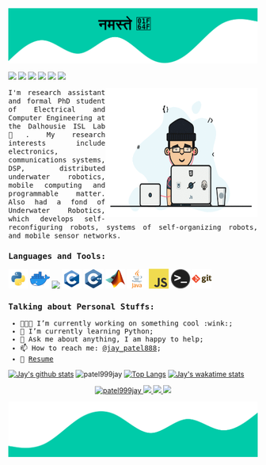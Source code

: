![so cool!](https://github.com/patel999jay/patel999jay/blob/main/image/upperwave.svg)

<!-- <h1 align='center'> नमस्ते 🙏 </h1> -->
[![](https://img.shields.io/badge/Portfolio-https://patel999jay.github.io/-blue?logo=Portfolio&logoColor=blue&labelColor=black)](https://patel999jay.github.io/)
[![](https://img.shields.io/badge/LinkedIn-patel999jay-blue?logo=Linkedin&logoColor=blue&labelColor=black)](https://www.linkedin.com/in/patel999jay/)
[![](https://img.shields.io/badge/Gmail-patel999jay@gmail.com-red?logo=Gmail&logoColor=Red&labelColor=black)](mailto:patel999jay@gmail.com)
[![](https://img.shields.io/badge/Telegram-patel999jay-green?logo=Telegram&logoColor=blue&labelColor=black)](https://t.me/patel999jay)
![](https://visitor-badge.glitch.me/badge?page_id=patel999jay.patel999jay)
[![](https://img.shields.io/stackexchange/stackoverflow/r/5815484?style=flat-square&logoColor=Red&labelColor=black)](https://stackoverflow.com/users/5815484/jay-patel)


<img align="right" alt="GIF" src="https://github.com/patel999jay/patel999jay/blob/main/image/Developer.gif?raw=true" width="308" height="260" />
<p align='justify'><samp>I'm research assistant and formal PhD student of Electrical and Computer Engineering at the Dalhousie ISL Lab 🚀. My research interests include electronics, communications systems, DSP, distributed underwater robotics, mobile computing and programmable matter. Also had a fond of Underwater Robotics, which develops self-reconfiguring robots, systems of self-organizing robots, and mobile sensor networks.</samp></p>
<div align="justify">
<h3><samp>Languages and Tools:</samp></h3>
<code><img height="40" src="https://raw.githubusercontent.com/github/explore/80688e429a7d4ef2fca1e82350fe8e3517d3494d/topics/python/python.png"></code>
<code><img height="40" src="https://raw.githubusercontent.com/github/explore/648d7e4a90d7495c9f7b3e0e895abccb5d43438c/topics/dockerfile/dockerfile.png"></code>
<code><img height="40" src="https://upload.wikimedia.org/wikipedia/commons/thumb/3/35/Tux.svg/1200px-Tux.svg.png"></code>  
<code><img height="40" src="https://raw.githubusercontent.com/github/explore/80688e429a7d4ef2fca1e82350fe8e3517d3494d/topics/c/c.png"></code>
<code><img height="40" src="https://raw.githubusercontent.com/github/explore/80688e429a7d4ef2fca1e82350fe8e3517d3494d/topics/cpp/cpp.png"></code>
<code><img height="40" src="https://raw.githubusercontent.com/github/explore/80688e429a7d4ef2fca1e82350fe8e3517d3494d/topics/matlab/matlab.png"></code>
<code><img height="40" src="https://raw.githubusercontent.com/github/explore/80688e429a7d4ef2fca1e82350fe8e3517d3494d/topics/java/java.png"></code>
<code><img height="40" src="https://raw.githubusercontent.com/github/explore/80688e429a7d4ef2fca1e82350fe8e3517d3494d/topics/javascript/javascript.png"></code>
<code><img height="40" src="https://raw.githubusercontent.com/github/explore/80688e429a7d4ef2fca1e82350fe8e3517d3494d/topics/terminal/terminal.png"></code>
<code><img height="40" src="https://raw.githubusercontent.com/github/explore/80688e429a7d4ef2fca1e82350fe8e3517d3494d/topics/git/git.png"></code>
</div>

<h3><samp> Talking about Personal Stuffs:</samp></h3>
<ul><samp>
  <li> 👨🏽‍💻 I’m currently working on something cool :wink:;</li>
  <li> 🌱 I’m currently learning Python; </li>
  <li> 💬 Ask me about anything, I am happy to help;</li>
  <li> 📫 How to reach me: <a href="https://twitter.com/jay_patel888">@jay_patel888</a>;</li>
  <li> 📝 <a href="https://patel999jay.github.io/files/cv.pdf">Resume</a></li>
</samp></ul>  

<!--<script src="https://embed.github.com/view/3d/skalnik/secret-bear-clip/master/stl/clip.stl"></script>  -->

<!-- <img src="https://embed.github.com/view/3d/patel999jay/patel999jay/blob/main/image/patel999jay-2020.stl">  -->

<!-- <h3 align='center'>📬 Find me around the web 🌎 </h3>

<p align='center'>
  <a href="https://patel999jay.github.io/"><img src="https://img.shields.io/badge/Portfolio-%231DA1F2.svg?&style=for-the-badge&logo=Portfolio&logoColor=white"/></a>&nbsp;&nbsp;&nbsp;&nbsp;
  <a href="https://www.linkedin.com/in/patel999jay/"><img src="https://img.shields.io/badge/linkedin-%230077B5.svg?&style=for-the-badge&logo=linkedin&logoColor=white" /></a>&nbsp;&nbsp;&nbsp;&nbsp;
  <a href="mailto:patel999jay@gmail.com"><img src="https://img.shields.io/badge/gmail-%23D14836.svg?&style=for-the-badge&logo=gmail&logoColor=white" /></a>&nbsp;&nbsp;&nbsp;&nbsp;
</p>   -->

<!-- <hr>
<h3 align='center'> 🔭  I’m currently working and learning ...</h3>
<p align='center'>
  <img src="https://img.shields.io/badge/html5%20-%23e34f26.svg?&style=for-the-badge&logo=html5&logoColor=white" />&nbsp;&nbsp;
  <img src="https://img.shields.io/badge/css3%20-%231572B6.svg?&style=for-the-badge&logo=css3&logoColor=white" />&nbsp;&nbsp;
  <img src="https://img.shields.io/badge/python3%20-%23e34f26.svg?&style=for-the-badge&logo=python&logoColor=white" />&nbsp;&nbsp;
  <img src="https://img.shields.io/badge/javascript%20-%23F7DF1E.svg?&style=for-the-badge&logo=javascript&logoColor=white" />&nbsp;&nbsp;
  <img src="https://img.shields.io/badge/MATLAB-FileExchange-orange.svg?&style=for-the-badge" />&nbsp;&nbsp;
  <img src="https://camo.githubusercontent.com/4728035c35302af7a472eba8858f41efb4e2d02b/68747470733a2f2f696d672e736869656c64732e696f2f62616467652f7461696c77696e642d6373732532302d2532333135373242362e7376673f267374796c653d666f722d7468652d6261646765266c6f676f3d7461696c77696e642d637373266c6f676f436f6c6f723d7768697465" />&nbsp;&nbsp;
</p>     (https://github.com/anuraghazra/github-readme-stats) 
<hr> -->


[![Jay's github stats](https://github-readme-stats.vercel.app/api?username=patel999jay&show_icons=true&theme=radical)](https://github.com/patel999jay/patel999jay)
<img style="width: 49%;" src="https://github-readme-streak-stats.herokuapp.com/?user=patel999jay&theme=radical" alt="patel999jay" />
[![Top Langs](https://github-readme-stats.vercel.app/api/top-langs/?username=patel999jay&langs_count=10&layout=compact&show_icons=true&theme=radical)](https://github.com/patel999jay/patel999jay) 
[![Jay's wakatime stats](https://github-readme-stats.vercel.app/api/wakatime?username=@patel999jay&layout=donut-vertical&show_icons=true&theme=radical)](https://github.com/patel999jay/github-readme-stats) 

<div style="width: 100%;" align="center">
    <a target="_blank" rel="jay patel" href="[https://patel999jay.github.io/](https://patel999jay.github.io/)">
        <img src="https://img.shields.io/badge/@Jay-Patel-purple?logo=h&logoColor=white&style=for-the-badge" alt="patel999jay">
    </a>
    <a target="_blank" rel="jay patel" href="https://www.hannover.de">
        <img src="https://img.shields.io/badge/dynamic/json?color=green&label=Region&query=location&url=https%3A%2F%2Fapi.github.com%2Fusers%2Fpatel999jay&style=for-the-badge" />
    </a>
    <a target="_blank" rel="jay patel" href="https://github.com/patel999jay?tab=followers">
        <img src="https://komarev.com/ghpvc/?username=patel999jay&label=Guests&color=0e75b6&style=for-the-badge" />
    </a>
    <a target="_blank" rel="jay patel" href="https://github.com/patel999jay">
        <img src="https://img.shields.io/badge/dynamic/json?color=orange&label=Follower&query=followers&suffix=x&url=https%3A%2F%2Fapi.github.com%2Fusers%2Fpatel999jay&style=for-the-badge" />
    </a>
</div>

![so cool!](https://github.com/patel999jay/patel999jay/blob/main/image/wave.svg)

